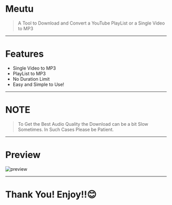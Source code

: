 # Meutu
> A Tool to Download and Convert a YouTube PlayList or a Single Video to MP3
***
# Features
* Single Video to MP3
* PlayList to MP3
* No Duration Limit
* Easy and Simple to Use!
***
# NOTE
> To Get the Best Audio Quality the Download can be a bit Slow Sometimes. In Such Cases Please be Patient.
***
# Preview
![preview](https://user-images.githubusercontent.com/73626726/162634113-70d5bb88-1828-49db-a46f-f00e5a4fb074.png)
***
# Thank You! Enjoy!!😊
